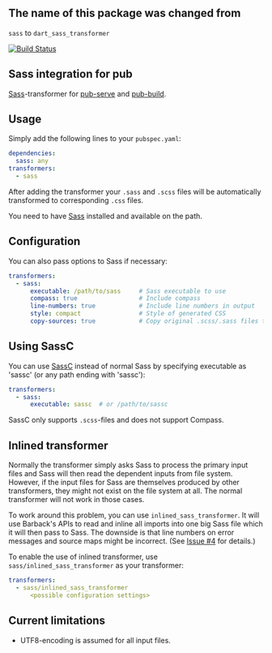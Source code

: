 ## The name of this package was changed from 
`sass` to `dart_sass_transformer`



[![Build Status](https://drone.io/bitbucket.org/evidentsolutions/dart-sass/status.png)](https://drone.io/bitbucket.org/evidentsolutions/dart-sass/latest)

## Sass integration for pub

[Sass](http://sass-lang.com/)-transformer for [pub-serve](http://pub.dartlang.org/doc/pub-serve.html) and
[pub-build](http://pub.dartlang.org/doc/pub-build.html).

## Usage

Simply add the following lines to your `pubspec.yaml`:

```yaml
dependencies:
  sass: any
transformers:
  - sass
```

After adding the transformer your `.sass` and `.scss` files will be automatically transformed to
corresponding `.css` files.

You need to have [Sass](http://sass-lang.com/) installed and available on the path.

## Configuration

You can also pass options to Sass if necessary:

```yaml
transformers:
  - sass:
      executable: /path/to/sass     # Sass executable to use
      compass: true                 # Include compass
      line-numbers: true            # Include line numbers in output
      style: compact                # Style of generated CSS
      copy-sources: true            # Copy original .scss/.sass files to output directory
```

## Using SassC

You can use [SassC](https://github.com/hcatlin/sassc) instead of normal Sass by specifying executable
as 'sassc' (or any path ending with 'sassc'):

```yaml
transformers:
  - sass:
      executable: sassc  # or /path/to/sassc
```

SassC only supports `.scss`-files and does not support Compass.

## Inlined transformer

Normally the transformer simply asks Sass to process the primary input files and Sass will then
read the dependent inputs from file system. However, if the input files for Sass are themselves
produced by other transformers, they might not exist on the file system at all. The normal
transformer will not work in those cases.

To work around this problem, you can use `inlined_sass_transformer`. It will use Barback's APIs
to read and inline all imports into one big Sass file which it will then pass to Sass. 
The downside  is that line numbers on error messages and source maps might be incorrect. (See 
[Issue #4](https://bitbucket.org/evidentsolutions/dart-sass/issue/4/support-transformations-to-imported-sass) 
for details.)

To enable the use of inlined transformer, use `sass/inlined_sass_transformer` as your transformer:

```yaml
transformers:
  - sass/inlined_sass_transformer
      <possible configuration settings>
```

## Current limitations

- UTF8-encoding is assumed for all input files.
